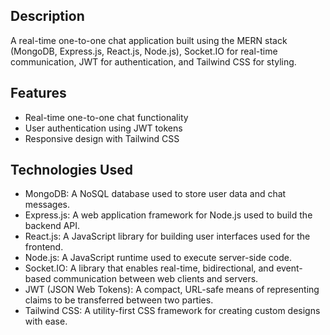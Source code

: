 ## Description

A real-time one-to-one chat application built using the MERN stack (MongoDB, Express.js, React.js, Node.js), Socket.IO for real-time communication, JWT for authentication, and Tailwind CSS for styling.

## Features

- Real-time one-to-one chat functionality
- User authentication using JWT tokens
- Responsive design with Tailwind CSS

## Technologies Used

- MongoDB: A NoSQL database used to store user data and chat messages.
- Express.js: A web application framework for Node.js used to build the backend API.
- React.js: A JavaScript library for building user interfaces used for the frontend.
- Node.js: A JavaScript runtime used to execute server-side code.
- Socket.IO: A library that enables real-time, bidirectional, and event-based communication between web clients and servers.
- JWT (JSON Web Tokens): A compact, URL-safe means of representing claims to be transferred between two parties.
- Tailwind CSS: A utility-first CSS framework for creating custom designs with ease.

